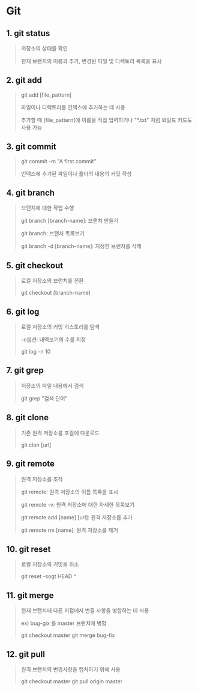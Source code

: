# Git

## 1. git status

> 저장소의 상태를 확인
>
> 현재 브랜치의 이름과 추가, 변경된 파일 및 디렉토리 목록을 표시

## 2. git add

> git add [file_pattern]
>
> 파일이나 디랙토리를 인덱스에 추가하는 데 사용
>
> 추가할 때 [file_pattern]에 이름을 직접 입력하거나 "*.txt" 처럼 와일드 카드도 사용 가능

## 3. git commit

>git commit -m "A first commit"
>
>인덱스에 추가된 파일이나 폴더의 내용의 커밋 작성

## 4. git branch

> 브랜치에 대한 작업 수행
>
> git branch [branch-name]: 브랜치 만들기
>
> git branch: 브랜치 목록보기
>
> git branch -d [branch-name]: 지정한 브랜치를 삭제

## 5. git checkout

> 로컬 저장소의 브랜치를 전환
>
> git checkout [branch-name]

## 6. git log

> 로컬 저장소의 커밋 히스토리를 탐색
>
> -n옵션: 내역보기의 수를 지정
>
> git log -n 10

## 7. git grep

> 저장소의 파일 내용에서 검색
>
> git grep "검색 단어"

## 8. git clone

> 기존 원격 저장소를 포컬에 다운로드
>
> git clon [url]

## 9. git remote

> 원격 저장소를 조작
>
> git remote: 원격 저장소의 이름 목록을 표시
>
> git remote -v: 원격 저장소에 대한 자세한 목록보기
>
> git remote add [name] [url]: 원격 저장소를 추가
>
> git remote rm [name]: 원격 저장소를 제거

## 10. git reset

> 로컬 저장소의 커밋을 취소
>
> git reset -sogt HEAD ^

## 11. git merge

> 현재 브랜치에 다른 지점에서 변결 사항을 병합하는 데 사용
>
> ex) bug-gix 를 master 브랜치에 병합
>
> git checkout master git merge bug-fix

## 12. git pull

>  원격 브랜치의 변경사항을 캡처하기 위해 사용
>
> git checkout master git pull origin master

